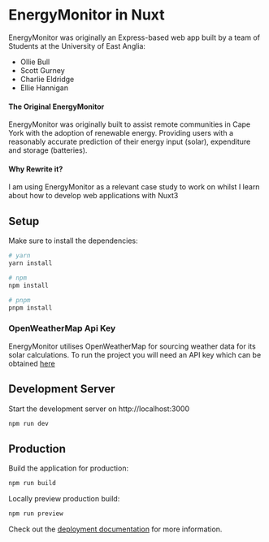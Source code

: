 # EnergyMonitor in Nuxt

EnergyMonitor was originally an Express-based web app built
by a team of Students at the University of East Anglia:
- Ollie Bull
- Scott Gurney
- Charlie Eldridge
- Ellie Hannigan

#### The Original EnergyMonitor
EnergyMonitor was originally built to assist remote communities in Cape York with the adoption of renewable energy. Providing users with a reasonably accurate prediction of their energy input (solar), expenditure and storage (batteries).

#### Why Rewrite it?
I am using EnergyMonitor as a relevant case study to work on whilst I learn about how to develop web applications with Nuxt3

## Setup

Make sure to install the dependencies:

```bash
# yarn
yarn install

# npm
npm install

# pnpm
pnpm install
```

### OpenWeatherMap Api Key
EnergyMonitor utilises OpenWeatherMap for sourcing weather data for its solar calculations. To run the project you will need an API key which can be obtained [here](https://openweathermap.org/api)

## Development Server

Start the development server on http://localhost:3000

```bash
npm run dev
```

## Production

Build the application for production:

```bash
npm run build
```

Locally preview production build:

```bash
npm run preview
```

Check out the [deployment documentation](https://nuxt.com/docs/getting-started/deployment) for more information.
